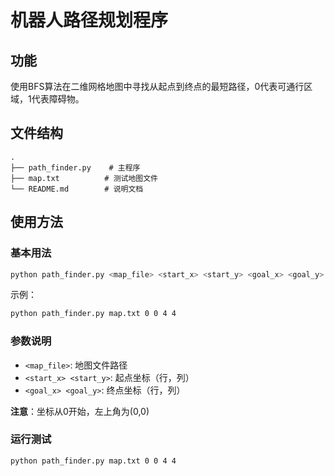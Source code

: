 # 机器人路径规划程序

## 功能
使用BFS算法在二维网格地图中寻找从起点到终点的最短路径，0代表可通行区域，1代表障碍物。

## 文件结构
```
.
├── path_finder.py    # 主程序
├── map.txt          # 测试地图文件
└── README.md        # 说明文档
```

## 使用方法

### 基本用法
```bash
python path_finder.py <map_file> <start_x> <start_y> <goal_x> <goal_y>
```

示例：
```bash
python path_finder.py map.txt 0 0 4 4
```

### 参数说明
- `<map_file>`: 地图文件路径
- `<start_x> <start_y>`: 起点坐标（行，列）
- `<goal_x> <goal_y>`: 终点坐标（行，列）

**注意**：坐标从0开始，左上角为(0,0)

### 运行测试

```bash
python path_finder.py map.txt 0 0 4 4
```
